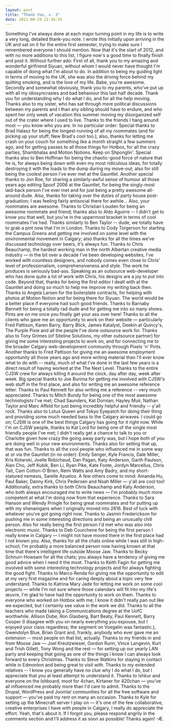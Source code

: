 ```yaml
---
layout: post
title: "Thank You, v. 3"
date: 2011-08-29 22:34:55
---
```


Something I've always done at each major turning point in my life is to write a very long, detailed thank-you note. I wrote this initially upon arriving in the UK and sat on it for the entire first semester, trying to make sure I remembered everyone I should mention. Now that it's the start of 2012, and with no more additions to this list, I figure now's a good time to finally finish and post it. Without further ado: First of all, thank you to my amazing and wonderful girlfriend Siyuan, without whom I would never have thought I'm capable of doing what I'm about to do. In addition to being my guiding light in terms of moving to the UK, she was also the driving force behind my quitting smoking, and is the love of my life. Babe, you're awesome. Secondly and somewhat obviously, thank you to my parents, who've put up with all my idiosyncrasies and bad behaviour this last half decade. Thank you for understanding why I do what I do, and for all the help moving. Thanks also to my sister, who has sat through more political discussions between my parents and I than any sibling should have to endure, and who spent her only week of vacation this summer moving my disorganized self out of the crater where I used to live. Thanks to the friends I hang around most — you know who you are. In no particular order: Special thanks to Brad Halasz for being the longest-running of all my roommates (and for picking up your stuff; New Brad's cool too.); also, thanks for letting me crash on your couch for something like a month straight a few summers ago, and for getting passes to all those things for Hotbox, for all the crazy parties, Shambhalas and Motion Notions. Keep on Shponglin'. Special thanks also to Ben Hoffman for being the chaotic-good force of nature that he is, for always being down with even my most ridiculous ideas, for totally destroying it with the loads to the dump during my move-out; also for still being the coolest person I've ever met at the Gauntlet. Another special thanks to Jon Roe, for sharing a similarly-awful sense of humour all those years ago editing Spoof 2006 at the Gauntlet, for being the singly-most laid-back person I've ever met and for just being a pretty awesome all-around dude. Also, thanks for taking over the duties of party house post-graduation; I was feeling fairly antisocial there for awhile... Also, your roommates are awesome. Thanks to Christian Louden for being an awesome roommate and friend; thanks also to Aldo Aguirre -- I didn't get to know you that well, but you're in the uppermost bracket in terms of cool roommates I've had. Thanks similarly to Ben Taylor -- dude, we totally have to grab a pint now that I'm in London. Thanks to Cody Torgerson for starting the Campus Greens and getting me involved on some level with the environmental movement in Calgary; also thanks for all the times we've discussed technology over beers, it's always fun. Thanks to Chris Beauchamp, the hardest working man in the north Albertan creative media industry — in the bit over a decade I've been developing websites, I've worked with countless designers, and nobody comes even close to Chris' level of professionalism, comprehensiveness and style. The work he produces is seriously bad-ass. Speaking as an outsource web-developer who has done quite a lot of work with Chris, his designs are a joy to put into code. Beyond that, thanks for being the first editor I dealt with at the Gauntlet and doing so much to help me improve my writing back then. Thanks to Angela Larsen for the boilerplate contracts, for helping with photos at Motion Notion and for being there for Siyuan. The world would be a better place if everyone had such good friends. Thanks to Barnaby Bennett for being a totally rad dude and for getting me into so many shows. Pints are on me once you finally get your ass over here! Thanks to all the clients who gave me an opportunity to work on their website — particularly Fred Pattison, Karen Barry, Barry Blick, James Katalyst, Deekin at Quincy's, The Purple Pixie and all the people I've done outsource work for. Thanks also to Tony Grimes (of Siteline Solutions, my other outsource partner) for giving me some interesting projects to work on, and for connecting me to the broader Calgary web-development community through Pixels 'n' Pints. Another thanks to Fred Pattison for giving me an awesome employment opportunity all those years ago and more writing material than I'll ever know what to do with -- really, much of what I've done in the last few years is a direct result of having worked at the The Next Level. Thanks to the entire CJSW crew for always killing it around the clock, day after day, week after week. Big special thanks to Joe Burima for getting me involved with CJSW's web stuff in the first place, and also for writing me an awesome reference letter. Thanks to Paul Kennett for also writing me a reference -- very much appreciated. Thanks to Mitch Bundy for being one of the most awesome technologists I've met; Chad Saunders, Kat Dornian, Hayley Muir, Nathan Taylor and Marc Affeld for just being incredibly helpful and friendly -- y'all rock. Thanks also to Lotus Queen and Tokyo Eyepatch for doing their thing and providing some much needed bass to the Calgary airwaves. I could go on; CJSW is one of the best things Calgary has going for it right now. While I'm on CJSW people, thanks to Kat Lord for being one of the single most friendly people I've met; I didn't really get a chance to talk to you or Charlotte given how crazy the going away party was, but I hope both of you are doing well in your new environments. Thanks also for setting that up, that was fun. Thanks to all the cool people who influenced me in some way at or via the Gauntlet (in no order): Emily Senger, Kyle Francis, Dale Miller, Kris Kotarski, Joelle Robichaud, Dan Pagan, Katy Anderson, Garth Paulson, Alan Cho, Jeff Kubik, Ben Li, Ryan Pike, Kate Foote, Jordyn Marcellus, Chris Tait, Cam Cotton-O'Brien, Remi Watts and Amy Badry, and my short-statured nemesis, Sarelle Azuelos. A few others come to mind: Amanda Hu, Paul Baker, Danny Kirk, Chris Pedersen and Noah Miller — y'all are cool too! Additionally, extra thanks to both Chris Beauchamp and Katy Anderson, who both always encouraged me to write news — I'm probably much more competent at what I'm doing now from that experience. Thanks to Sara Hanson and Wendy Pringle for being great roommates and for putting up with my shenanigans when I originally moved into 2816. Best of luck with whatever you've got going right now. Thanks to Jasmin Frederickson for pushing me in some interesting directions and being an unusually chill person. Also for really being the first person I'd met who was also into electronic music. Thanks to Deb Courchene for being the first person I really knew in Calgary — I might not have moved there in the first place had I not known you. Also, thanks for all the chats online while I was still in high-school; I'm probably a more balanced person now having known at that time that there's intelligent life outside Moose Jaw. Thanks to Becky Schnurr-Howsam for all the chats; you always have a tendency of giving me good advice when I need it the most. Thanks to Keith Fagin for getting me involved with some interesting technology projects and for always fighting the good fight. Thanks to Marco Renda for giving me the opportunity to edit at my very first magazine and for caring deeply about a topic very few understand. Thanks to Katrina Mary Jade for letting me work on some cool projects — while I'm not sure where those calendars will fit into my life's œuvre, I'm glad to have had the opportunity to work on them. Thanks to everyone who worked on Hotbox with me; I know it didn't really pan out like we expected, but I certainly see value in the work we did. Thanks to all the teachers who made taking a Communications degree at the UofC worthwhile. Allison Dube, Ron Glasberg, Bart Beaty, Paul Kennett, Barry Cooper (I disagree with you on nearly everything you espouse, but I enjoyed your class regardless; the segment on Voegelin was fantastic.), Gwendolyn Blue, Brian Grant and, frankly, anybody who ever gave me an extension -- most people on that list, actually. Thanks to my friends in and from Moose Jaw — Joel Kreutzwieser, Gordon Runn, Vince Langevin, Kurt and Trish Gillett, Tony Wong and the rest — for setting up our yearly LAN party and keeping that going as one of the things I know I can always look forward to every Christmas. Thanks to Steve Watkins for staying in contact while in Edmonton and being great to visit with. Thanks to my extended relatives -- I know you generally have no clue why I do what I do, but I appreciate that you at least attempt to understand it. Thanks to Ishkur and everyone on the Ishboard, moot for 4chan, Kirtaner for 420chan — you've all influenced me probably more than I'd care to admit. Thanks to the Drupal, WordPress and Joomla! communities for all the free software and support — you've paid my rent on many an occasion. Thanks to Kyle for setting up the Minecraft server I play on — it's one of the few collaborative, creative enterprises I have with people in Calgary, I really do appreciate the effort. Yeah, that's about it. If I forgot you, please respond angrily in the comments section and I'll address it as soon as possible! Thanks again! -Æ.